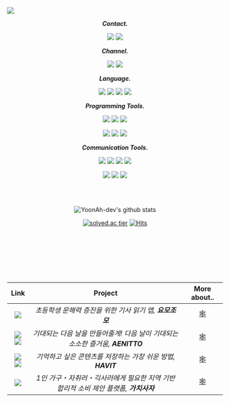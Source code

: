 <img src="https://capsule-render.vercel.app/api?type=waving&color=gradient&customColorList=0,2,3&height=200&section=header&text=YoonAh-dev&fontSize=50&animation=twinkling&fontAlign=80&fontAlignY=35" />

<div align="center"> 

_**Contact.**_<br>
 
 <a href="tlsdbsdk05250@gmail.com" target="_blank"><img src="https://img.shields.io/badge/Gmail-EA4335?style=flat-square&logo=gmail&logoColor=white"/></a>  <a href="https://www.instagram.com/yxxnaxxin/" target="_blank"> <a href="https://www.linkedin.com/in/yoonah-shin-957b08237/" target="_blank"><img src="https://img.shields.io/badge/Linkedin-0A66C2?style=flat-square&logo=linkedin&logoColor=white"/></a>

 
_**Channel.**_<br>
 
<a href="https://yoonah-dev.oopy.io/" target="_blank"><img src="https://img.shields.io/badge/DevBlog-000000?style=flat-square&logo=bloglovin&logoColor=white"/></a> <a href="https://yoonah-dev.framer.website/" target="_blank"><img src="https://img.shields.io/badge/Portfolio-EA4AAA?style=flat-square&logo=github%20sponsors&logoColor=white"/></a>
 
  _**Language.**_<br>
 
 <img src="https://img.shields.io/badge/Swift-F05138?style=for-the-badge&logo=swift&logoColor=white"> <img src="https://img.shields.io/badge/C++-00599C?style=for-the-badge&logo=C%2B%2B&logoColor=white"> <img src="https://img.shields.io/badge/Javascript-F7DF1E?style=for-the-badge&logo=javascript&logoColor=black"> <img src="https://img.shields.io/badge/Node.js-339933?style=for-the-badge&logo=node.js&logoColor=white">

 _**Programming Tools.**_<br>
 
 <img src="https://img.shields.io/badge/Xcode-1E1E1E?style=for-the-badge&logo=xcode&logoColor=white"> <img src="https://img.shields.io/badge/visual studio code-011A87?style=for-the-badge&logo=visual%20studio%20code&logoColor=white"> <img src="https://img.shields.io/badge/Unity-FFFFFF?style=for-the-badge&logo=unity&logoColor=black">
 
 <img src="https://img.shields.io/badge/Github Action-2088FF?style=for-the-badge&logo=github%20actions&logoColor=white"> <img src="https://img.shields.io/badge/Jenkins-D24939?style=for-the-badge&logo=jenkins&logoColor=white"> <img src="https://img.shields.io/badge/Git-F05032?style=for-the-badge&logo=git&logoColor=white">


_**Communication Tools.**_<br>
 
 <img src="https://img.shields.io/badge/Jira-eaecee?style=for-the-badge&logo=jira&logoColor=2584ff"> <img src="https://img.shields.io/badge/Confluence-eaecee?style=for-the-badge&logo=confluence&logoColor=2584ff"> <img src="https://img.shields.io/badge/Slack-ff4141?style=for-the-badge&logo=slack&logoColor=white"> <img src="https://img.shields.io/badge/Figma-F24E1E?style=for-the-badge&logo=figma&logoColor=white"> 
 
 <img src="https://img.shields.io/badge/Notion-000000?style=for-the-badge&logo=notion&logoColor=white"> <img src="https://img.shields.io/badge/postman-f46b36?style=for-the-badge&logo=postman&logoColor=white"> <img src="https://img.shields.io/badge/firebase-1E1E1E?style=for-the-badge&logo=firebase&logoColor=yellow">
 
 <br><br>
 
  ![YoonAh-dev's github stats](https://github-readme-stats.vercel.app/api?username=YoonAh-dev&show_icons=true&count_private=true)
 
 [![solved.ac tier](http://mazassumnida.wtf/api/mini/generate_badge?boj=prism_900408)](https://solved.ac/prism_900408) [![Hits](https://hits.seeyoufarm.com/api/count/incr/badge.svg?url=https%3A%2F%2Fgithub.com%2FYoonAh-dev&count_bg=%23A670BE&title_bg=%23BEBCBC&icon=&icon_color=%23C2C2C2&title=hits&edge_flat=false)](https://hits.seeyoufarm.com)
 
 </div>
 
 <br><br>
 ---
<br>
 
 <div align="center"> 
 
| Link | Project | More about.. |
|:--:|:--:|:--:|
|<a href="https://github.com/DeveloperAcademy-POSTECH/MacC-Team-EarthValley80" target="_blank"><img src="https://img.shields.io/badge/Github-181717?style=flat-square&logo=github&logoColor=white"/></a>| _초등학생 문해력 증진을 위한 기사 읽기 앱, **요모조모**_ |  [🕸️](https://yoonah-dev.framer.website/projects/yomojomo) |
|<a href="https://apps.apple.com/us/app/%EC%95%A0%EB%8B%88%EB%98%90-aenitto/id1642486538?utm_source=appstore" target="_blank"><img src="https://img.shields.io/badge/App Store-0D96F6?style=flat-square&logo=app%20store&logoColor=white"/></a> <a href="https://github.com/DeveloperAcademy-POSTECH/MC2-Team5-Firefighter" target="_blank"><img src="https://img.shields.io/badge/Github-181717?style=flat-square&logo=github&logoColor=white"/></a>| _기대되는 다음 날을 만들어줄게! 다음 날이 기대되는 소소한 즐거움, **AENITTO**_ |   [🕸️](https://yoonah-dev.framer.website/projects/aenitto) | |
|<a href="https://apps.apple.com/kr/app/havit/id1607518014?l=en" target="_blank"><img src="https://img.shields.io/badge/App Store-0D96F6?style=flat-square&logo=app%20store&logoColor=white"/></a> <a href="https://github.com/TeamHavit/Havit-iOS" target="_blank"><img src="https://img.shields.io/badge/Github-181717?style=flat-square&logo=github&logoColor=white"/></a> | _기억하고 싶은 콘텐츠를 저장하는 가장 쉬운 방법, **HAVIT**_|   [🕸️](https://yoonah-dev.framer.website/projects/havit) |
|<a href="https://apps.apple.com/kr/app/가치사자/id1620383583" target="_blank"><img src="https://img.shields.io/badge/App Store-0D96F6?style=flat-square&logo=app%20store&logoColor=white"/></a>| _1인 가구・자취러・긱사러에게 필요한 지역 기반 합리적 소비 제안 플랫폼, **가치사자**_ |   [🕸️](https://yoonah-dev.framer.website/projects/gachisaja) |

<br>
 
</div>
